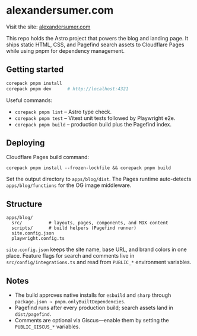 # alexandersumer.com

Visit the site: [alexandersumer.com](https://alexandersumer.com)

This repo holds the Astro project that powers the blog and landing page. It ships static HTML, CSS, and Pagefind search assets to Cloudflare Pages while using pnpm for dependency management.

## Getting started

```sh
corepack pnpm install
corepack pnpm dev      # http://localhost:4321
```

Useful commands:

- `corepack pnpm lint` – Astro type check.
- `corepack pnpm test` – Vitest unit tests followed by Playwright e2e.
- `corepack pnpm build` – production build plus the Pagefind index.

## Deploying

Cloudflare Pages build command:

```
corepack pnpm install --frozen-lockfile && corepack pnpm build
```

Set the output directory to `apps/blog/dist`. The Pages runtime auto-detects `apps/blog/functions` for the OG image middleware.

## Structure

```
apps/blog/
  src/          # layouts, pages, components, and MDX content
  scripts/      # build helpers (Pagefind runner)
  site.config.json
  playwright.config.ts
```

`site.config.json` keeps the site name, base URL, and brand colors in one place. Feature flags for search and comments live in `src/config/integrations.ts` and read from `PUBLIC_*` environment variables.

## Notes

- The build approves native installs for `esbuild` and `sharp` through `package.json → pnpm.onlyBuiltDependencies`.
- Pagefind runs after every production build; search assets land in `dist/pagefind`.
- Comments are optional via Giscus—enable them by setting the `PUBLIC_GISCUS_*` variables.

